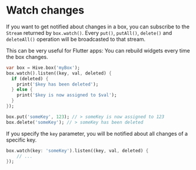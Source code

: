 # Watch changes

If you want to get notified about changes in a box, you can subscribe to the `Stream` returned by `box.watch()`. Every `put()`, `putAll()`, `delete()` and `deleteAll()` operation will be broadcasted to that stream.

This can be very useful for Flutter apps: You can rebuild widgets every time the box changes.

```dart
var box = Hive.box('myBox');
box.watch().listen((key, val, deleted) {
  if (deleted) {
    print('$key has been deleted');
  } else {
    print('$key is now assigned to $val');
  }
});

box.put('someKey', 123); // > someKey is now assigned to 123
box.delete('someKey'); // > someKey has been deleted
```

If you specify the `key` parameter, you will be notified about all changes of a specific key.

```dart
box.watch(key: 'someKey').listen((key, val, deleted) {
    // ...
});
```